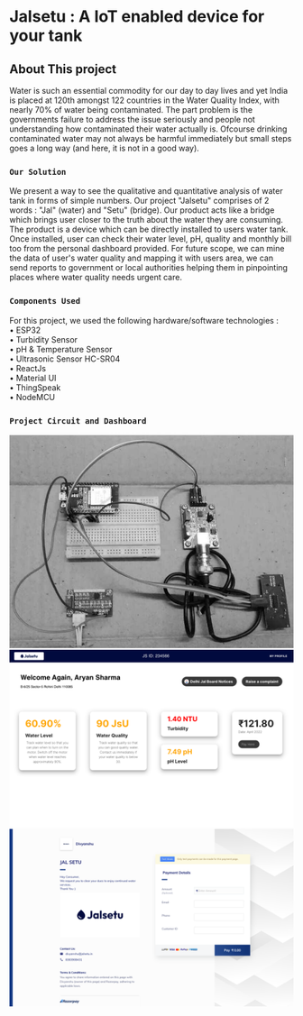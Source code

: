 # Jalsetu : A IoT enabled device for your tank
## About This project

Water is such an essential commodity for our day to day lives and yet India is placed at 120th amongst 122 countries in the Water Quality Index, with nearly 70% of water being contaminated. The part problem is the governments failure to address the issue seriously and people not understanding how contaminated their water actually is. Ofcourse drinking contaminated water may not always be harmful immediately but small steps goes a long way (and here, it is not in a good way).

### `Our Solution`

We present a way to see the qualitative and quantitative analysis of water tank in forms of simple numbers. Our project "Jalsetu" comprises of 2 words : "Jal" (water) and "Setu" (bridge). Our product acts like a bridge which brings user closer to the truth about the water they are consuming.
The product is a device which can be directly installed to users water tank. Once installed, user can check their water level, pH, quality and monthly bill too from the personal dashboard provided.
For future scope, we can mine the data of user's water quality and mapping it with users area, we can send reports to government or local authorities helping them in pinpointing places where water quality needs urgent care.

### `Components Used`

For this project, we used the following hardware/software technologies : <br/>
• ESP32 <br/>
• Turbidity Sensor <br/>
• pH & Temperature Sensor <br/>
• Ultrasonic Sensor HC-SR04 <br/>
• ReactJs <br/>
• Material UI <br/>
• ThingSpeak <br/>
• NodeMCU

### `Project Circuit and Dashboard`

![Alt text](src/items/oie_XwuGuaI8B9vf.jpg?raw=true "Circuit")
![Alt text](src/items/dashboard.png?raw=true "Dashboard")
![Alt text](src/items/razorpay.png?raw=true "Integrated Payment")
